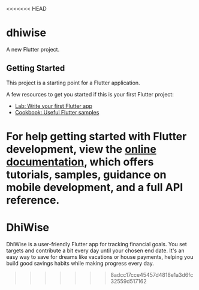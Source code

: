 <<<<<<< HEAD
# dhiwise

A new Flutter project.

## Getting Started

This project is a starting point for a Flutter application.

A few resources to get you started if this is your first Flutter project:

- [Lab: Write your first Flutter app](https://docs.flutter.dev/get-started/codelab)
- [Cookbook: Useful Flutter samples](https://docs.flutter.dev/cookbook)

For help getting started with Flutter development, view the
[online documentation](https://docs.flutter.dev/), which offers tutorials,
samples, guidance on mobile development, and a full API reference.
=======
# DhiWise
DhiWise is a user-friendly Flutter app for tracking financial goals. You set targets and contribute a bit every day until your chosen end date. It's an easy way to save for dreams like vacations or house payments, helping you build good savings habits while making progress every day.
>>>>>>> 8adcc17cce45457d4818e1a3d6fc32559d517162
